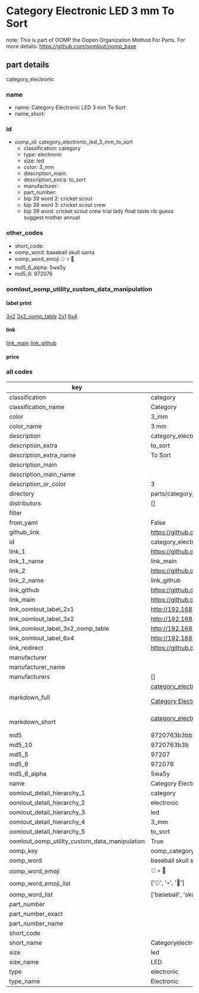 # Category Electronic LED 3 mm To Sort  

note: This is part of OOMP the Oopen Organization Method For Parts. For more details: https://github.com/oomlout/oomp_base

##  part details
  



category_electronic



### name
* name: Category Electronic LED 3 mm To Sort
* name_short: 
### id
* oomp_id: category_electronic_led_3_mm_to_sort
  * classification: category
  * type: electronic
  * size: led
  * color: 3_mm
  * description_main: 
  * description_extra: to_sort
  * manufacturer: 
  * part_number: 
  * bip 39 word 2: cricket scout
  * bip 39 word 3: cricket scout crew
  * bip 39 word: cricket scout crew trial lady float taste rib guess suggest mother annual

### other_codes
* short_code: 
* oomp_word: baseball skull santa
* oomp_word_emoji :baseball: :skull: :santa:
* md5_6_alpha: 5wa5y
* md5_6: 972076






### oomlout_oomp_utility_custom_data_manipulation
#### label print
[3x2](http://192.168.1.245:1112/?label=oomp%205wa5y)
[3x2_oomp_table](http://192.168.1.108:1112/?label=oomp%205wa5y)
[2x1](http://192.168.1.242:1112/?label=oomp%205wa5y)
[6x4](http://192.168.1.55:1112/?label=oomp%205wa5y)    

#### link

[link_main](https://github.com/oomlout/oomlout_oomp_version_1_messy/tree/main/parts/category_electronic_led_3_mm_to_sort) [link_github](https://github.com/oomlout/oomlout_oomp_version_1_messy/tree/main/parts/category_electronic_led_3_mm_to_sort)                             

#### price







### all codes 
| key | value |  
| --- | --- |  
| classification | category |  
| classification_name | Category |  
| color | 3_mm |  
| color_name | 3 mm |  
| description | category_electronic |  
| description_extra | to_sort |  
| description_extra_name | To Sort |  
| description_main |  |  
| description_main_name |  |  
| description_or_color | 3  |  
| directory | parts/category_electronic_led_3_mm_to_sort |  
| distributors | [] |  
| filter |  |  
| from_yaml | False |  
| github_link | https://github.com/oomlout/oomlout_oomp_part_src/tree/main/parts/category_electronic_led_3_mm_to_sort |  
| id | category_electronic_led_3_mm_to_sort |  
| link_1 | https://github.com/oomlout/oomlout_oomp_version_1_messy/tree/main/parts/category_electronic_led_3_mm_to_sort |  
| link_1_name | link_main |  
| link_2 | https://github.com/oomlout/oomlout_oomp_version_1_messy/tree/main/parts/category_electronic_led_3_mm_to_sort |  
| link_2_name | link_github |  
| link_github | https://github.com/oomlout/oomlout_oomp_version_1_messy/tree/main/parts/category_electronic_led_3_mm_to_sort |  
| link_main | https://github.com/oomlout/oomlout_oomp_version_1_messy/tree/main/parts/category_electronic_led_3_mm_to_sort |  
| link_oomlout_label_2x1 | http://192.168.1.242:1112/?label=oomp%205wa5y |  
| link_oomlout_label_3x2 | http://192.168.1.245:1112/?label=oomp%205wa5y |  
| link_oomlout_label_3x2_oomp_table | http://192.168.1.108:1112/?label=oomp%205wa5y |  
| link_oomlout_label_6x4 | http://192.168.1.55:1112/?label=oomp%205wa5y |  
| link_redirect | https://github.com/oomlout/oomlout_oomp_version_1_messy/tree/main/parts/category_electronic_led_3_mm_to_sort |  
| manufacturer |  |  
| manufacturer_name |  |  
| manufacturers | [] |  
| markdown_full | [category_electronic_led_3_mm_to_sort](none)<br>[](none)<br>[Category Electronic Led 3 Mm To Sort](none)<br><br> |  
| markdown_short | [category_electronic_led_3_mm_to_sort](none)<br><br> |  
| md5 | 9720763b3bb8fbc564be4e8266b0519b |  
| md5_10 | 9720763b3b |  
| md5_5 | 97207 |  
| md5_6 | 972076 |  
| md5_6_alpha | 5wa5y |  
| name | Category Electronic LED 3 mm To Sort |  
| oomlout_detail_hierarchy_1 | category |  
| oomlout_detail_hierarchy_2 | electronic |  
| oomlout_detail_hierarchy_3 | led |  
| oomlout_detail_hierarchy_4 | 3_mm |  
| oomlout_detail_hierarchy_5 | to_sort |  
| oomlout_oomp_utility_custom_data_manipulation | True |  
| oomp_key | oomp_category_electronic_led_3_mm_to_sort |  
| oomp_word | baseball skull santa |  
| oomp_word_emoji | :baseball: :skull: :santa: |  
| oomp_word_emoji_list | [':baseball:', ':skull:', ':santa:'] |  
| oomp_word_list | ['baseball', 'skull', 'santa'] |  
| part_number |  |  
| part_number_exact |  |  
| part_number_name |  |  
| short_code |  |  
| short_name | Categoryelectronic |  
| size | led |  
| size_name | LED |  
| type | electronic |  
| type_name | Electronic |  
